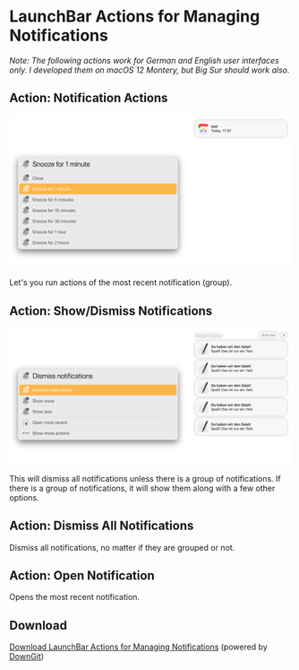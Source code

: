 # LaunchBar Actions for Managing Notifications

*Note: The following actions work for German and English user interfaces only. I developed them on macOS 12 Montery, but Big Sur should work also.*

## Action: Notification Actions

<img src="noti_actions.png" width="800"/> 

Let's you run actions of the most recent notification (group). 
 
## Action: Show/Dismiss Notifications

<img src="noti_show_dismiss.png" width="800"/> 

This will dismiss all notifications unless there is a group of notifications. If there is a group of notifications, it will show them along with a few other options. 

## Action: Dismiss All Notifications

Dismiss all notifications, no matter if they are grouped or not.

## Action: Open Notification

Opens the most recent notification.


## Download
[Download LaunchBar Actions for Managing Notifications](https://minhaskamal.github.io/DownGit/#/home?url=https://github.com/Ptujec/LaunchBar/tree/master/Notifications) (powered by [DownGit](https://github.com/MinhasKamal/DownGit))